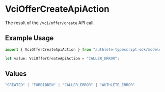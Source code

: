 # VciOfferCreateApiAction

The result of the `/vci/offer/create` API call.

## Example Usage

```typescript
import { VciOfferCreateApiAction } from "authlete-typescript-sdk/models/operations";

let value: VciOfferCreateApiAction = "CALLER_ERROR";
```

## Values

```typescript
"CREATED" | "FORBIDDEN" | "CALLER_ERROR" | "AUTHLETE_ERROR"
```